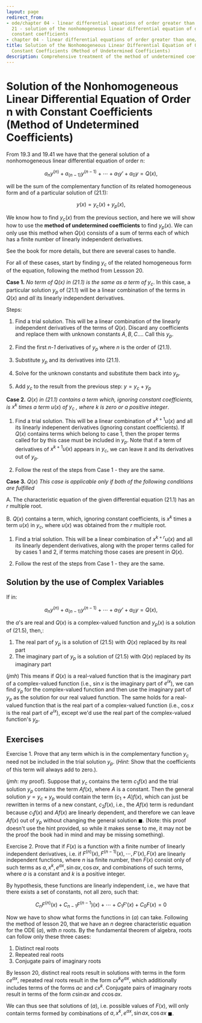 ```yaml
---
layout: page
redirect_from:
- ode/chapter 04 - linear differential equations of order greater than one/lesson
  21 - solution of the nonhomogeneous linear differential equation of order n with
  constant coefficients
- chapter 04 - linear differential equations of order greater than one/lesson 21 - solution of the nonhomogeneous linear differential equation of order n with constant coefficients.html
title: Solution of the Nonhomogeneous Linear Differential Equation of Order n with
  Constant Coefficients (Method of Undetermined Coefficients)
description: Comprehensive treatment of the method of undetermined coefficients for solving nonhomogeneous linear differential equations with constant coefficients. Covers multiple cases and the use of complex variables for particular solutions.
---
```


# Solution of the Nonhomogeneous Linear Differential Equation of Order n with Constant Coefficients (Method of Undetermined Coefficients)


From 19.3 and 19.41 we have that the general solution of a nonhomogeneous linear differential equation of order n:

$$ \tag{21.1} a_ny^{(n)} + a_{(n-1)}y^{(n-1)} + \cdots + a_1y' + a_0y = Q(x), $$

will be the sum of the complementary function of its related homogeneous form and of a particular solution of $(21.1)$:

$$ \tag{21.11} y(x) = y_c(x) + y_p(x), $$

We know how to find $y_c(x)$ from the previous section, and here we will show how to use the **method of undetermined coefficients** to find $y_p(x)$. We can only use this method when $Q(x)$ consists of a sum of terms each of which has a finite number of linearly independent derivatives.

See the book for more details, but there are several cases to handle.


For all of these cases, start by finding $y_c$ of the related homogeneous form of the equation, following the method from Lessson 20.

**Case 1.**  *No term of Q(x) in (21.1) is the same as a term of* $y_c$. In this case, a particular solution $y_p$ of (21.1) will be a linear combination of the terms in $Q(x)$ and *all* its linearly independent derivatives.

Steps:

1. Find a trial solution. This will be a linear combination of the linearly independent derivatives of the terms of $Q(x)$. Discard any coefficients and replace them with unknown constants $A, B, C...$. Call this $y_p$.

2. Find the first *n-1* derivatives of $y_p$ where $n$ is the order of $(21.1)$.

3. Substitute $y_p$ and its derivatives into $(21.1)$.

4. Solve for the unknown constants and substitute them back into $y_p$.

5. Add $y_c$ to the result from the previous step: $y = y_c + y_p$

**Case 2.** $Q(x)$ *in (21.1) contains a term which, ignoring constant coefficients, is* $x^k$ *times a term* $u(x)$ *of* $y_c$ *, where* $k$ *is zero or a positive integer*.

1. Find a trial solution. This will be a linear combination of $x^{k+1}u(x)$ and all its linearly indepenent derivatives (ignoring constant coefficients). If $Q(x)$ contains terms which belong to case 1, then the proper terms called for by this case must be included in $y_p$. Note that if a term of derivatives of $x^{k+1}u(x)$ appears in $y_c$, we can leave it and its derivatives out of $y_p$.

2. Follow the rest of the steps from Case 1 - they are the same.

**Case 3.** $Q(x)$ *This case is applicable only if both of the following conditions are fulfilled*

A. The characteristic equation of the given differential equation $(21.1)$ has an $r$ multiple root.

B. $Q(x)$ contains a term, which, ignoring constant coefficients, is $x^k$ times a term $u(x)$ in $y_c$, where $u(x)$ was obtained from the $r$ multiple root.

1. Find a trial solution. This will be a linear combination of $x^{k+r}u(x)$ and all its linearly dependent derivatives, along with the proper terms called for by cases 1 and 2, if terms matching those cases are present in $Q(x)$.

2. Follow the rest of the steps from Case 1 - they are the same.

## Solution by the use of Complex Variables

If in:

$$ \tag{21.5} a_ny^{(n)} + a_{(n-1)}y^{(n-1)} + \cdots + a_1y' + a_0y = Q(x), $$

the $a$'s are real and $Q(x)$ is a complex-valued function and $y_p(x)$ is a solution of $(21.5)$, then,:

1. The real part of $y_p$ is a solution of $(21.5)$ with $Q(x)$ replaced by its real part
2. The imaginary part of $y_p$ is a solution of $(21.5)$ with $Q(x)$ replaced by its imaginary part

(*jmh*) This means if $Q(x)$ is a real-valued function that is the imaginary part of a complex-valued function (i.e., $\sin{x}$ is the imaginary part of $e^{ix}$), we can find $y_p$ for the complex-valued function and then use the imaginary part of $y_p$ as the solution for our real valued function. The same holds for a real-valued function that is the real part of a complex-valued function (i.e., $\cos{x}$ is the real part of $e^{ix}$), except we'd use the real part of the complex-valued function's $y_p$.

## Exercises

Exercise 1. Prove that any term which is in the complementary function $y_c$ need not be included in the trial solution $y_p$. (*Hint*: Show that the coefficients of this term will always add to zero.).

(*jmh*: my proof). Suppose that $y_c$ contains the term $c_1f(x)$ and the trial solution $y_p$ contains the term $Af(x)$, where $A$ is a constant. Then the general solution $y = y_c + y_p$ would contain the term $(c_1 + A)f(x)$, which can just be rewritten in terms of a new constant, $c_2f(x)$, i.e., the $Af(x)$ term is redundant because $c_1f(x)$ and $Af(x)$ are linearly dependent, and therefore we can leave $Af(x)$ out of $y_p$ without changing the general solution $\blacksquare$. (Note: this proof doesn't use the hint provided, so while it makes sense to me, it may not be the proof the book had in mind and may be missing something).

Exercise 2. Prove that if $F(x)$ is a function with a finite number of linearly independent derivatives, i.e. if $F^{(n)}(x),F^{(n-1)}(x),\cdots,F'(x),F(x)$ are linearly independent functions, where $n$ isa finite number, then $F(x)$ consist only of such terms as $a, x^k, e^{ax}, \sin{ax}, \cos{ax}$, and combinations of such terms, where $a$ is a constant and $k$ is a positive integer.

By hypothesis, these functions are linearly independent, i.e., we have that there exists a set of constants, not all zero, such that:

$$ \tag{a} C_nF^{(n)}(x) + C_{n-1}F^{(n-1})(x) + \cdots + C_1 F'(x) + C_0 F(x) = 0 $$

Now we have to show what forms the functions in $(a)$ can take. Following the method of lesson 20, that we have an $n$ degree characteristic equation for the ODE $(a)$, with $n$ roots. By the fundamental theorem of algebra, roots can follow only these three cases:

1. Distinct real roots
2. Repeated real roots
3. Conjugate pairs of imaginary roots

By lesson 20, distinct real roots result in solutions with terms in the form $ce^{ax}$, repeated real roots result in the form $cx^ke^{ax}$, which additionally includes terms of the forms $ac$ and $cx^k$. Conjugate pairs of imaginary roots result in terms of the form $c\sin{ax}$ and $c\cos{ax}$.

We can thus see that solutions of $(a)$, i.e. possible values of $F(x)$, will only contain terms formed by combinations of $a, x^k, e^{ax}, \sin{ax}, \cos{ax}$ $\blacksquare$.

